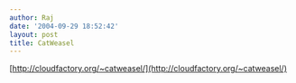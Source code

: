 ```yaml
---
author: Raj
date: '2004-09-29 18:52:42'
layout: post
title: CatWeasel
---
```


[http://cloudfactory.org/~catweasel/](http://cloudfactory.org/~catweasel/)
